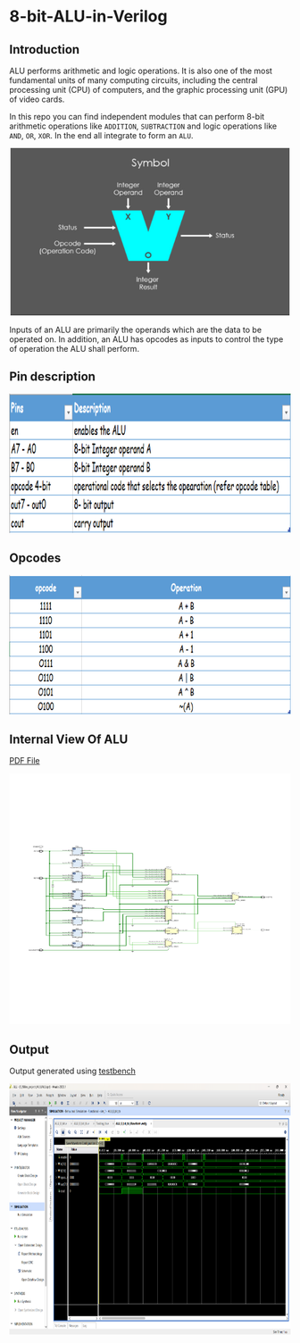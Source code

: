 # 8-bit-ALU-in-Verilog

## Introduction
ALU performs arithmetic and logic operations. It is also one of the most fundamental units of many computing circuits, including the central processing unit (CPU) of computers, and the graphic processing unit (GPU) of video cards.

In this repo you can find independent modules that can perform 8-bit arithmetic operations like `ADDITION`, `SUBTRACTION` and logic operations like `AND`, `OR`, `XOR`. In the end all integrate to form an `ALU`.

<p align='center'>
    <img src='assests/alu_block.PNG' width=500 height=300>
</p>

Inputs of an ALU are primarily the operands which are the data to be operated on. In addition, an ALU has opcodes as inputs to control the type of operation the ALU shall perform.


## Pin description  

<p align = 'center'>
    <img src='assests/pin_table.PNG' width=700 height=250>
</p>


## Opcodes  

<p align = 'center'>
    <img src='assests/opcode_table.PNG' width=700 height=250>
</p>

## Internal View Of ALU  

[PDF File](schematic.pdf)
<p align = 'center'>
    <img src='schematic.pdf' width=800 height=450>
</p>


## Output

Output generated using [testbench](ALU_Waveform.png)
<p align = 'center'>
    <img src='ALU_Waveform.png' width=800 height=450>
</p>
